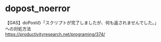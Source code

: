 # dopost_noerror
【GAS】doPostの「スクリプトが完了しましたが、何も返されませんでした。」への対処方法  
https://productivityresearch.net/programing/374/
